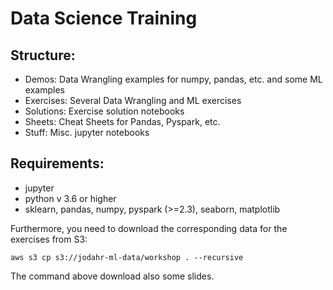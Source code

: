 # Data Science Training

## Structure:
- Demos: Data Wrangling examples for numpy, pandas, etc. and some ML examples
- Exercises: Several Data Wrangling and ML exercises
- Solutions: Exercise solution notebooks
- Sheets: Cheat Sheets for Pandas, Pyspark, etc.
- Stuff: Misc. jupyter notebooks

## Requirements:
- jupyter
- python v 3.6 or higher
- sklearn, pandas, numpy, pyspark (>=2.3), seaborn, matplotlib

Furthermore, you need to download the corresponding data for the exercises from S3:

`aws s3 cp s3://jodahr-ml-data/workshop . --recursive`

The command above download also some slides.